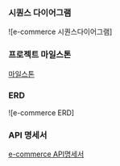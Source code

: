 ### 시퀀스 다이어그램
![e-commerce 시퀀스다이어그램]

### 프로젝트 마일스톤
[마일스톤](https://github.com/users/nullsector12/projects/1)


### ERD
![e-commerce ERD]

### API 명세서
[e-commerce API명세서](https://docs.google.com/spreadsheets/d/1JDhCTSviH_lqee0DRvM07r79nLcOu0u1uzkMXx_34ME/edit?usp=sharing)
